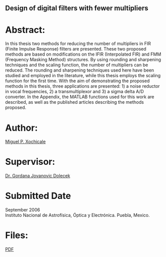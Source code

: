 Design of digital filters with fewer multipliers
---

# Abstract:
In this thesis two methods for reducing the number of multipliers in FIR
(Finite Impulse Response) filters are presented. These two proposed methods
are based on modifications on the IFIR (Interpolated FIR) and FMM
(Frequency Masking Method) structures. By using rounding and sharpening techniques
and the scaling function, the number of multipliers can be reduced. The rounding
and sharpening techniques used here have been studied and employed in
the literature, while this thesis employs the scaling function for the first time.
With the aim of demonstrating the proposed methods in this thesis, three
applications are presented: 1) a noise reductor in vocal frequencies,
2) a transmultiplexor and 3) a sigma delta A/D converter.
In the Appendix, the MATLAB functions used for this work are described, as
well as the published articles describing the methods proposed.


# Author:
[Miguel P. Xochicale](http://mxochicale.github.io/)

# Supervisor:
[Dr. Gordana Jovanovic Dolecek](https://www-elec.inaoep.mx/paginas_personales/gordana/)


# Submitted Date
September 2006  
Instituto Nacional de Astrofísica, Óptica y Electrónica.
Puebla, Mexico.

# Files:
[PDF](https://github.com/mxochicale/publications/blob/master/Thesis/M.Sc./doc/MPXochicale_MScThesis-2016.pdf)
